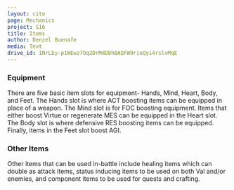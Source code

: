 ```yaml
---
layout: cite
page: Mechanics
project: S16
title: Items
author: Denzel Buenafe
media: Text
drive_id: 1NrLEy-p1WEwz7Oq2DrMdD8hBAQFW9rioQyi4rslvMqE
---
```

### Equipment

There are five basic item slots for equipment- Hands, Mind, Heart, Body, and Feet. The Hands slot is where ACT boosting items can be equipped in place of a weapon. The Mind slot is for FOC boosting equipment. Items that either boost Virtue or regenerate MES can be equipped in the Heart slot. The Body slot is where defensive RES boosting items can be equipped. Finally, items in the Feet slot boost AGI.

### Other Items

Other items that can be used in-battle include healing items which can double as attack items, status inducing items to be used on both Val and/or enemies, and component items to be used for quests and crafting.
